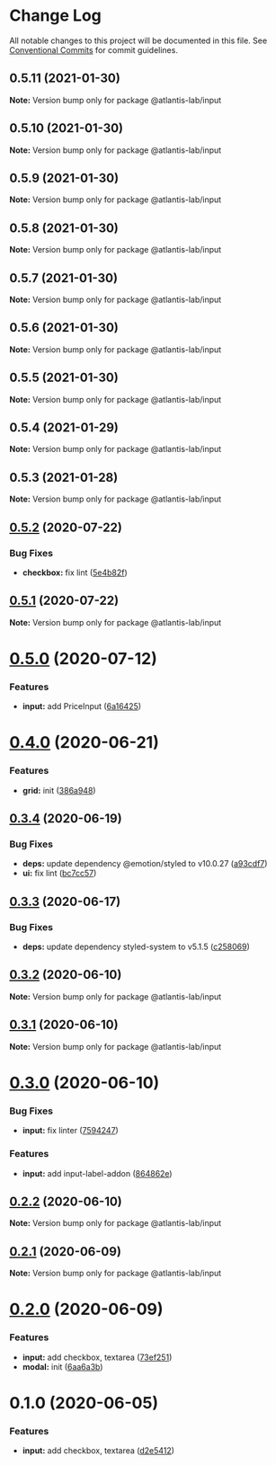 # Change Log

All notable changes to this project will be documented in this file.
See [Conventional Commits](https://conventionalcommits.org) for commit guidelines.

## 0.5.11 (2021-01-30)

**Note:** Version bump only for package @atlantis-lab/input





## 0.5.10 (2021-01-30)

**Note:** Version bump only for package @atlantis-lab/input





## 0.5.9 (2021-01-30)

**Note:** Version bump only for package @atlantis-lab/input





## 0.5.8 (2021-01-30)

**Note:** Version bump only for package @atlantis-lab/input





## 0.5.7 (2021-01-30)

**Note:** Version bump only for package @atlantis-lab/input





## 0.5.6 (2021-01-30)

**Note:** Version bump only for package @atlantis-lab/input





## 0.5.5 (2021-01-30)

**Note:** Version bump only for package @atlantis-lab/input





## 0.5.4 (2021-01-29)

**Note:** Version bump only for package @atlantis-lab/input





## 0.5.3 (2021-01-28)

**Note:** Version bump only for package @atlantis-lab/input





## [0.5.2](https://github.com/Atlantis-Lab/uikit/compare/@atlantis-lab/input@0.5.1...@atlantis-lab/input@0.5.2) (2020-07-22)


### Bug Fixes

* **checkbox:** fix lint ([5e4b82f](https://github.com/Atlantis-Lab/uikit/commit/5e4b82f34c68c2841f9dcf29b1e5e92214485381))





## [0.5.1](https://github.com/Atlantis-Lab/uikit/compare/@atlantis-lab/input@0.5.0...@atlantis-lab/input@0.5.1) (2020-07-22)

**Note:** Version bump only for package @atlantis-lab/input





# [0.5.0](https://github.com/Atlantis-Lab/uikit/compare/@atlantis-lab/input@0.4.0...@atlantis-lab/input@0.5.0) (2020-07-12)


### Features

* **input:** add PriceInput ([6a16425](https://github.com/Atlantis-Lab/uikit/commit/6a164253f9288e3de8276331b71ce5e698ecf9cf))





# [0.4.0](https://github.com/Atlantis-Lab/uikit/compare/@atlantis-lab/input@0.3.4...@atlantis-lab/input@0.4.0) (2020-06-21)

### Features

- **grid:** init ([386a948](https://github.com/Atlantis-Lab/uikit/commit/386a9487c4044506dee666c599bdf7c98e5fb0d4))

## [0.3.4](https://github.com/Atlantis-Lab/uikit/compare/@atlantis-lab/input@0.3.3...@atlantis-lab/input@0.3.4) (2020-06-19)

### Bug Fixes

- **deps:** update dependency @emotion/styled to v10.0.27 ([a93cdf7](https://github.com/Atlantis-Lab/uikit/commit/a93cdf7a3e9c73c2921c9b657fb4f696e71c32f4))
- **ui:** fix lint ([bc7cc57](https://github.com/Atlantis-Lab/uikit/commit/bc7cc57a063b35e122c8818485f0dc6757be081a))

## [0.3.3](https://github.com/Atlantis-Lab/uikit/compare/@atlantis-lab/input@0.3.2...@atlantis-lab/input@0.3.3) (2020-06-17)

### Bug Fixes

- **deps:** update dependency styled-system to v5.1.5 ([c258069](https://github.com/Atlantis-Lab/uikit/commit/c258069163a114ab5409266cd4cfb375abb5e753))

## [0.3.2](https://github.com/Atlantis-Lab/uikit/compare/@atlantis-lab/input@0.3.1...@atlantis-lab/input@0.3.2) (2020-06-10)

**Note:** Version bump only for package @atlantis-lab/input

## [0.3.1](https://github.com/Atlantis-Lab/uikit/compare/@atlantis-lab/input@0.3.0...@atlantis-lab/input@0.3.1) (2020-06-10)

**Note:** Version bump only for package @atlantis-lab/input

# [0.3.0](https://github.com/Atlantis-Lab/uikit/compare/@atlantis-lab/input@0.2.2...@atlantis-lab/input@0.3.0) (2020-06-10)

### Bug Fixes

- **input:** fix linter ([7594247](https://github.com/Atlantis-Lab/uikit/commit/75942479ef88b8dca083e94abac8ce9cbc9dd528))

### Features

- **input:** add input-label-addon ([864862e](https://github.com/Atlantis-Lab/uikit/commit/864862e634274eeef484abdc64b41a27eeebf3ac))

## [0.2.2](https://github.com/Atlantis-Lab/uikit/compare/@atlantis-lab/input@0.2.1...@atlantis-lab/input@0.2.2) (2020-06-10)

**Note:** Version bump only for package @atlantis-lab/input

## [0.2.1](https://github.com/Atlantis-Lab/uikit/compare/@atlantis-lab/input@0.2.0...@atlantis-lab/input@0.2.1) (2020-06-09)

**Note:** Version bump only for package @atlantis-lab/input

# [0.2.0](https://github.com/Atlantis-Lab/uikit/compare/@atlantis-lab/input@0.1.0...@atlantis-lab/input@0.2.0) (2020-06-09)

### Features

- **input:** add checkbox, textarea ([73ef251](https://github.com/Atlantis-Lab/uikit/commit/73ef251e1ff950b381728d85a7c3813fbc0e611f))
- **modal:** init ([6aa6a3b](https://github.com/Atlantis-Lab/uikit/commit/6aa6a3b46be9dfe391b0ec67502eedc228e3d9f6))

# 0.1.0 (2020-06-05)

### Features

- **input:** add checkbox, textarea ([d2e5412](https://github.com/Atlantis-Lab/uikit/commit/d2e5412515325a99f660bbc6658787ebbdf79a43))
